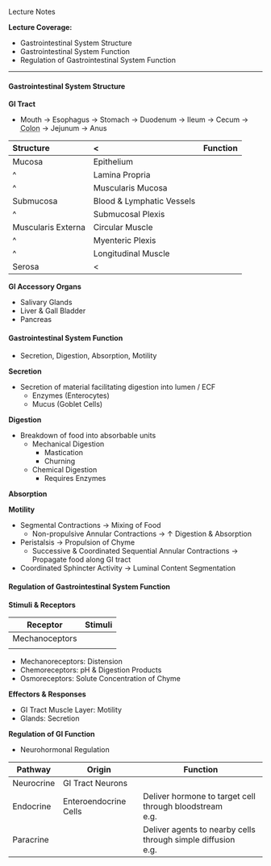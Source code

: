 Lecture Notes

**Lecture Coverage:**
- Gastrointestinal System Structure
- Gastrointestinal System Function
- Regulation of Gastrointestinal System Function

---
#### **Gastrointestinal System Structure**
**GI Tract**
- Mouth → Esophagus → Stomach → Duodenum → Ileum → Cecum → <abbr Title="Ascending → Transverse → Descending">Colon</abbr> → Jejunum → Anus

| **Structure**      | <                         | **Function** |
| :----------------- | :------------------------ | ------------ |
| Mucosa             | Epithelium                |              |
| ^                  | Lamina Propria            |              |
| ^                  | Muscularis Mucosa         |              |
| Submucosa          | Blood & Lymphatic Vessels |              |
| ^                  | Submucosal Plexis         |              |
| Muscularis Externa | Circular Muscle           |              |
| ^                  | Myenteric Plexis          |              |
| ^                  | Longitudinal Muscle       |              |
| Serosa             | <                         |              |

**GI Accessory Organs**
- Salivary Glands
- Liver & Gall Bladder
- Pancreas


#### **Gastrointestinal System Function**
- Secretion, Digestion, Absorption, Motility

**Secretion**
- Secretion of material facilitating digestion into lumen / ECF
	- Enzymes (Enterocytes)
	- Mucus (Goblet Cells)

**Digestion**
- Breakdown of food into absorbable units
	- Mechanical Digestion
		- Mastication
		- Churning
	- Chemical Digestion
		- Requires Enzymes

**Absorption**

**Motility**
- Segmental Contractions → Mixing of Food
	- Non-propulsive Annular Contractions → ↑ Digestion & Absorption
- Peristalsis → Propulsion of Chyme
	- Successive & Coordinated Sequential Annular Contractions → Propagate food along GI tract
- Coordinated Sphincter Activity → Luminal Content Segmentation


#### **Regulation of Gastrointestinal System Function**
**Stimuli & Receptors**

| Receptor       | Stimuli |
| -------------- | ------- |
| Mechanoceptors |         |
|                |         |

- Mechanoreceptors: Distension
- Chemoreceptors: pH & Digestion Products
- Osmoreceptors: Solute Concentration of Chyme

**Effectors & Responses**
- GI Tract Muscle Layer: Motility
- Glands: Secretion

**Regulation of GI Function**
- Neurohormonal Regulation

| Pathway    | Origin                | Function                                                        |
| ---------- | --------------------- | --------------------------------------------------------------- |
| Neurocrine | GI Tract Neurons      |                                                                 |
| Endocrine  | Enteroendocrine Cells | Deliver hormone to target cell through bloodstream<br>e.g.      |
| Paracrine  |                       | Deliver agents to nearby cells through simple diffusion<br>e.g. |
